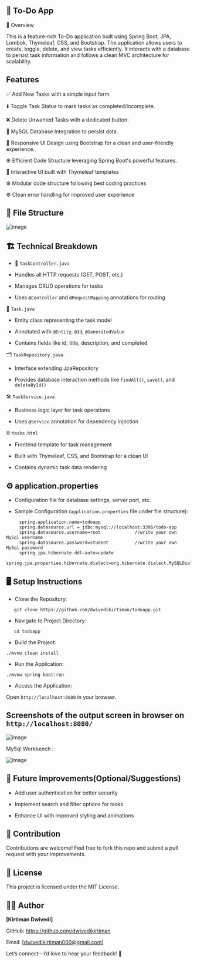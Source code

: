 ## 📝 To-Do App

🌟 Overview

This is a feature-rich To-Do application built using Spring Boot, JPA, Lombok, Thymeleaf, CSS, and Bootstrap. The application allows users to create, toggle, delete, and view tasks efficiently. It interacts with a database to persist task information and follows a clean MVC architecture for scalability.


## Features

✅ Add New Tasks with a simple input form.

⬇️ Toggle Task Status to mark tasks as completed/incomplete.

❌ Delete Unwanted Tasks with a dedicated button.

🔧 MySQL Database Integration to persist data.

🌟 Responsive UI Design using Bootstrap for a clean and user-friendly experience.

⚙️ Efficient Code Structure leveraging Spring Boot's powerful features.

🌟 Interactive UI built with Thymeleaf templates

⚙️ Modular code structure following best coding practices

⚙️ Clean error handling for improved user experience


## 📂 File Structure

![image](https://github.com/user-attachments/assets/bf4cdcb2-44f4-496c-8d9c-f38967674561)

## 🏗️ Technical Breakdown

- 📜 ```TaskController.java```

- Handles all HTTP requests (GET, POST, etc.)

- Manages CRUD operations for tasks

- Uses ```@Controller``` and ```@RequestMapping``` annotations for routing

📄 ```Task.java```

- Entity class representing the task model

- Annotated with ```@Entity```, ```@Id```, ```@GeneratedValue```

- Contains fields like id, title, description, and completed

🗂️ ```TaskRepository.java```

- Interface extending JpaRepository

- Provides database interaction methods like ```findAll()```, ```save()```, and ```deleteById()```

🛠️ ```TaskService.java```

- Business logic layer for task operations

- Uses ```@Service``` annotation for dependency injection

🌐 ```tasks.html```

- Frontend template for task management

- Built with Thymeleaf, CSS, and Bootstrap for a clean UI

- Contains dynamic task data rendering

## ⚙️ application.properties

- Configuration file for database settings, server port, etc.

- Sample Configuration (```application.properties``` file under file structure):
```
     spring.application.name=todoapp
     spring.datasource.url = jdbc:mysql://localhost:3306/todo-app
     spring.datasource.username=root             //write your own MySql username
     spring.datasource.password=student          //write your own MySql password
     spring.jpa.hibernate.ddl-auto=update
     spring.jpa.properties.hibernate.dialect=org.hibernate.dialect.MySQLDialect
```

## 🖥️ Setup Instructions

- Clone the Repository:
```
   git clone https://github.com/dwivedikirtiman/todoapp.git
```
- Navigate to Project Directory:
```
   cd todoapp
```
- Build the Project:
```
./mvnw clean install
```

- Run the Application:
```
./mvnw spring-boot:run
```

- Access the Application:

Open ```http://localhost:8080``` in your browser.


## Screenshots of the output screen in browser on ```http://localhost:8080/```

![image](https://github.com/user-attachments/assets/39e7fb1b-3c94-4fd0-ae5f-1b7a32a91176)

MySql Workbench :

![image](https://github.com/user-attachments/assets/2b702a2e-0118-43c9-a8da-4e140b98e00e)


## 🚧 Future Improvements(Optional/Suggestions)

- Add user authentication for better security

- Implement search and filter options for tasks

- Enhance UI with improved styling and animations

## 🤝 Contribution

Contributions are welcome! Feel free to fork this repo and submit a pull request with your improvements.

## 📜 License

This project is licensed under the MIT License.

## 👨‍💻 Author

**[Kirtiman Dwivedi]**

GitHub: https://github.com/dwivedikirtiman

Email: [dwivedikirtiman000@gmail.com]

Let’s connect—I’d love to hear your feedback! 🚀



